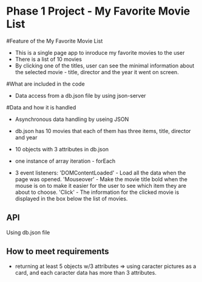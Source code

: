 # Phase 1 Project -  My Favorite Movie List

#Feature of the My Favorite Movie List
- This is a single page app to inroduce my favorite movies to the user
- There is a list of 10 movies
- By clicking one of the titles, user can see the minimal information about the selected movie - title, director and the year it went on screen.

#What are included in the code
- Data access from a db.json file by using json-server

#Data and how it is handled
- Asynchronous data handling by useing JSON
- db.json has 10 movies that each of them has three items, title, director and year


- 10 objects with 3 attributes in db.json
- one instance of array iteration - forEach
- 3 event listeners: 
    'DOMContentLoaded' - Load all the data when the page was opened.
    'Mouseover' - Make the movie title bold when the mouse is on to make it easier for the user to see which item they are about to choose.
    'Click' - The information for the clicked movie is displayed in the box below the list of movies. 

## API
Using db.json file

## How to meet requirements
- returning at least 5 objects w/3 attributes
 => using caracter pictures as a card, and each caracter data has more than 3 attributes.

